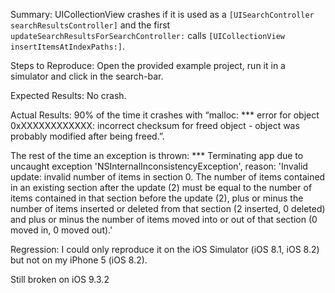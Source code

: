 Summary:
UICollectionView crashes if it is used as a `[UISearchController searchResultsController]` and the first `updateSearchResultsForSearchController:` calls `[UICollectionView insertItemsAtIndexPaths:]`.

Steps to Reproduce:
Open the provided example project, run it in a simulator and click in the search-bar.

Expected Results:
No crash.

Actual Results:
90% of the time it crashes with “malloc: *** error for object 0xXXXXXXXXXXXX: incorrect checksum for freed object - object was probably modified after being freed.”. 

The rest of the time an exception is thrown:
*** Terminating app due to uncaught exception 'NSInternalInconsistencyException', reason: 'Invalid update: invalid number of items in section 0.  The number of items contained in an existing section after the update (2) must be equal to the number of items contained in that section before the update (2), plus or minus the number of items inserted or deleted from that section (2 inserted, 0 deleted) and plus or minus the number of items moved into or out of that section (0 moved in, 0 moved out).'

Regression:
I could only reproduce it on the iOS Simulator (iOS 8.1, iOS 8.2) but not on my iPhone 5 (iOS 8.2).


Still broken on iOS 9.3.2